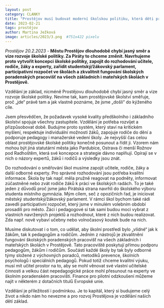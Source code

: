 ```yaml
---
layout: post
category: CLANKY
title: "Prostějov musí budovat moderní školskou politiku, která děti připraví na život"
date: 2023-02-21
tags: prostějov
author: Martina Ježková
image: articles/2023/3.png  #751x422 pixelu
---
```

*Prostějov 20.2.2023 -* **Městu Prostějov dlouhodobě chybí jasný směr a vize rozvoje školské politiky. Za Piráty to chceme změnit. Navrhujeme proto vytvořit koncepci školské politiky, zapojit do rozhodování učitele, rodiče, žáky a experty, zařídit studentský/žákovský parlament, participativní rozpočet ve školách a zkvalitnit fungování školských poradenských pracovišť na všech základních i mateřských školách v Prostějově.**

Vzdělání je základ, nicméně Prostějovu dlouhodobě chybí jasný směr a vize rozvoje školské politiky. Nevíme tak, kam prostějovské školství směřuje, proč „jde“ právě tam a jak vlastně poznáme, že jsme „došli“ do kýženého cíle.

Jsem přesvědčen, že požadavek vysoké kvality předškolního i základního školství spojuje všechny zastupitele. Vzdělání je potřeba rozvíjet a přizpůsobovat době. Budujme proto systém, který staví na kritickém myšlení, respektuje individuální možnosti žáků, zapojuje rodiče do dění a podporuje pedagogy i manažerské vedení školy. Je nejvyšší čas celou oblast prostějovské školské politiky konečně posunout a řídit ji. Vzorem nám mohou být jiná statutární města jako Pardubice, Ostrava či menší Rožnov pod Radhoštěm, která své koncepce a strategie dávno naplňují. Opírají se v nich o názory expertů, žáků i rodičů a výsledky jsou znát.

Do rozhodování o směřování škol musíme zapojit učitele, rodiče, žáky a další odborné experty. Pro správné rozhodování jsou potřeba kvalitní informace. Škola by tak např. měla pružně reagovat na podněty, informovat zúčastněné nebo zvát rodiče žáků k práci ve školských radách. To je také jeden z důvodů proč jsme jako Pirátská strana navrhli do školského výboru studenta místního gymnázia. Mým cílem, seč z opozičních řad, je iniciovat městský studentský/žákovský parlament. V rámci škol bychom také rádi zavedli participativní rozpočet, který jsme v minulém volebním období prosadili pro město. Žáci i pedagogové si tak sami budou moci vybrat z vlastních navržených projektů a rozhodnout, které z nich budou realizovat. Zda např. nově vybaví učebny nebo volnočasový koutek bude na nich.

Musíme diskutovat i o tom, co udělat, aby školní prostředí bylo „vlídné“ jak k žákům, tak k pedagogům a rodičům. Jedním z nástrojů je zkvalitnění fungování školských poradenských pracovišť na všech základních i mateřských školách v Prostějově. Tato pracoviště poskytují přímou podporu pedagogům, žákům i rodičům. Součástí každé školy by tak byly odborné týmy složené z výchovných poradců, metodiků prevence, školních psychologů i speciálních pedagogů. Pokud totiž chceme kvalitní výuku, musí mít učitel prostor na to, aby se mohl věnovat své vlastní učitelské činnosti a velkou část nepedagogické práce mohl přesunout na experty ve školním poradenském pracovišti. Finance pro pilotní odzkoušení můžeme najít v některém z dotačních titulů Evropské unie.

Vzdělání je příležitostí i podmínkou. Je to kapitál, který si budujeme celý život a nikdo nám ho nevezme a pro rozvoj Prostějova je vzdělání našich dětí základ.
